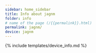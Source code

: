 ```yaml
---
sidebar: home_sidebar
title: Info about jagnm
folder: info
# name of the page (/{{permalink}}.html)
permalink: jagnm/
device: jagnm
---
```

{% include templates/device_info.md %}
